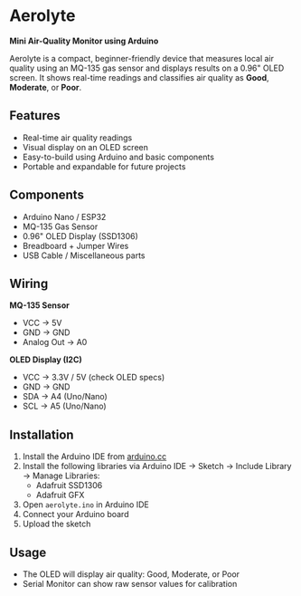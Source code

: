 # Aerolyte

**Mini Air-Quality Monitor using Arduino**

Aerolyte is a compact, beginner-friendly device that measures local air quality using an MQ-135 gas sensor and displays results on a 0.96" OLED screen. It shows real-time readings and classifies air quality as **Good**, **Moderate**, or **Poor**.

## Features
- Real-time air quality readings
- Visual display on an OLED screen
- Easy-to-build using Arduino and basic components
- Portable and expandable for future projects

## Components
- Arduino Nano / ESP32
- MQ-135 Gas Sensor
- 0.96" OLED Display (SSD1306)
- Breadboard + Jumper Wires
- USB Cable / Miscellaneous parts

## Wiring
**MQ-135 Sensor**
- VCC → 5V
- GND → GND
- Analog Out → A0

**OLED Display (I2C)**
- VCC → 3.3V / 5V (check OLED specs)
- GND → GND
- SDA → A4 (Uno/Nano)
- SCL → A5 (Uno/Nano)

## Installation
1. Install the Arduino IDE from [arduino.cc](https://www.arduino.cc/en/software)  
2. Install the following libraries via Arduino IDE → Sketch → Include Library → Manage Libraries:
   - Adafruit SSD1306
   - Adafruit GFX
3. Open `aerolyte.ino` in Arduino IDE
4. Connect your Arduino board
5. Upload the sketch

## Usage
- The OLED will display air quality: Good, Moderate, or Poor  
- Serial Monitor can show raw sensor values for calibration